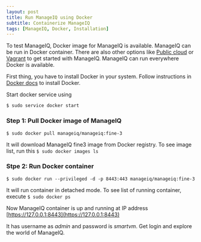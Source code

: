 ```yaml
---
layout: post
title: Run ManageIQ using Docker
subtitle: Containerize ManageIQ
tags: [ManageIQ, Docker, Installation]
---
```


To test ManageIQ, Docker image for ManageIQ is available. ManageIQ can be run in Docker container. There are also other options like [Public cloud](http://manageiq.org/docs/get-started/cloud) or [Vagrant](http://manageiq.org/docs/get-started/vagrant) to get started with ManageIQ. ManageIQ can run everywhere Docker is available.

First thing, you have to install Docker in your system. Follow instructions in [Docker docs](https://store.docker.com/search?type=edition&offering=community) to install Docker.

Start docker service using

``` $ sudo service docker start ```

### Step 1: Pull Docker image of ManageIQ

``` $ sudo docker pull manageiq/manageiq:fine-3 ```

It will download ManageIQ fine3 image from Docker registry. To see image list, run this
``` $ sudo docker images ls ```

### Stpe 2: Run Docker container

``` $ sudo docker run --privileged -d -p 8443:443 manageiq/manageiq:fine-3 ```

It will run container in detached mode. To see list of running container, execute
``` $ sudo docker ps ```


Now ManageIQ container is up and running at IP address [https://127.0.0.1:8443](https://127.0.0.1:8443)

It has username as *admin* and password is *smartvm*. Get login and explore the world of ManageIQ.